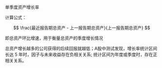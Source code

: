 单季度资产增长率

计算公式：

$$
\frac{最近报告期总资产 - 上一报告期总资产}{上一报告期总资产}
$$

即总资产环比增速，用于衡量总资产的季度增长情况

总资产增长越多的公司获得的后续回报就越低；A股中测试发现，增长率统计区间长达 5 年时，因子与未来收益存在负相关关系; 统计区间为年度或季度时，存在正相关关系。